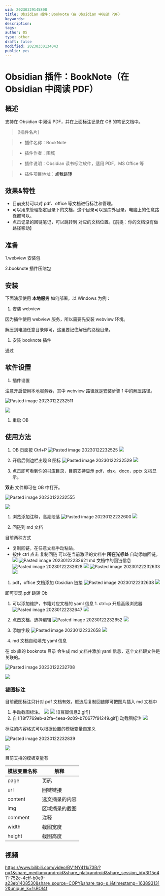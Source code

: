 ```yaml
---
uid: 20230329145808
title: Obsidian 插件：BookNote（在 Obsidian 中阅读 PDF）
keywords: 
description: 
tags: 
author: OS
type: other
draft: false
modified: 20230330134043
public: yes
---
```


# Obsidian 插件：BookNote（在 Obsidian 中阅读 PDF）

## 概述

支持在 Obsidian 中阅读 PDF，并在上面标注记录在 OB 的笔记文档中。

> [!插件名片]

> - 插件名称：BookNote

> - 插件作者：围城

> - 插件说明：Obsidian 读书标注软件，适用 PDF，MS Office 等

> - 插件项目地址：[点我跳转]()

## 效果&特性

- 目前支持可以对 pdf、office 等文档进行标注和管理。
- 可以用来管理指定目录下的文档，这个目录可以是库外目录，电脑上的任意路径都可以。
- 点击记录的回链笔记，可以跳转到 对应的文档位置。【前提：你的文档没有做路径移动】

## 准备

1.webview 安装包

2.booknote 插件压缩包

## 安装

下面演示使用 **本地服务** 如何部署，以 Windows 为例：

1. 安装 webview

因为插件使用 webview 服务，所以需要先安装 webview 环境。

解压到电脑任意目录即可，这里要记住解压的路径目录。

1. 安装 booknote 插件

通过

## 软件设置

1. 插件设置

注意开启使用本地服务器，其中 webview 路径就是安装步骤 1 中的解压路径。

![Pasted image 20230122232511](https://s1.vika.cn/space/2023/03/15/7288f36ec19f49a0b4adaaf3da2f30fd)

![](https://kknwfe6755.feishu.cn/space/api/box/stream/download/asynccode/?code=ZGVjZDQwZjZiNzM3MWZjZjRkOGE0YTQ5NmNlZjNhMWFfR0Q2cmhEdVVBZlJpZ3BJYzc3a3Z1RUIzeWlsOVVpTWNfVG9rZW46Ym94Y25JWTdOR0NSUDhJeXhZS2xPRThSTHFlXzE2NzQ0MDEwNDc6MTY3NDQwNDY0N19WNA)

1. 重启 OB

## 使用方法

1. OB 页面按 Ctrl+P
   ![Pasted image 20230122232525](https://s1.vika.cn/space/2023/03/15/ac4f8df46e404d90a00aa89a63cf708f)
   ![](https://kknwfe6755.feishu.cn/space/api/box/stream/download/asynccode/?code=YjljM2JhNzYxNzNkYjZkMjE5ZThiMmEzYTVhNzZkNjlfUjJjMTRhbHo2Z1dOa010VThUWXBIU0haRTJMTkFFeDJfVG9rZW46Ym94Y25nWGpGeDdzV1FYVWpkZVZSdzdSTFBmXzE2NzQ0MDEwNDc6MTY3NDQwNDY0N19WNA)
2. 开启后侧边栏出现 B 图标
   ![Pasted image 20230122232529](https://s1.vika.cn/space/2023/03/15/99808b07ca8a4a11bdf52e2aa70e4fef)
   ![](https://kknwfe6755.feishu.cn/space/api/box/stream/download/asynccode/?code=YmQ4YWFkNjJkNDc2MTkwOWZjOTY3ZmNhMzJmN2NkYTlfbnN5c0lFTjFQN0taT0I3NjdSWUFDcFdwdGZBbGR6MkRfVG9rZW46Ym94Y25OYUd1WGJFako5YlVlcmJxeDdYUjdkXzE2NzQ0MDEwNDc6MTY3NDQwNDY0N19WNA)

3. 点击即可看到你的书库目录，目前支持显示 pdf，xlsx，docx，pptx 文档显示。

**双击** 文件即可在 OB 中打开。

![Pasted image 20230122232555](https://s1.vika.cn/space/2023/03/15/7a0372d23dd748e3ba926af4ee671dff)

![](https://kknwfe6755.feishu.cn/space/api/box/stream/download/asynccode/?code=YjcwNzhmNzFhZjk4ZDcxNDVjMjcxYmNhNGYzMGU5ZGVfNGFXRVBJOTZpQjBDSWFIcTg2S0tJR1lva2E5UHBYUFpfVG9rZW46Ym94Y25LWkN1djJndEVsWVI0UWd3cDVKUktkXzE2NzQ0MDEwNDc6MTY3NDQwNDY0N19WNA)

1. 浏览添加注释，高亮段落
   ![Pasted image 20230122232600](https://s1.vika.cn/space/2023/03/15/057685cc00884f50ac3a07c994a770ae)
   ![](https://kknwfe6755.feishu.cn/space/api/box/stream/download/asynccode/?code=MjNlMGQ2Njk4NDVhOWIyMTJmNDFlNjAwOTYyZTIwYzVfaXQxb3RXcFZ4eGZOcWdQbldYU2c4YmpJZXRwS0NGQlZfVG9rZW46Ym94Y25zZ3pUazhXRTRDQ2Q5bGhZTWhBd2ZnXzE2NzQ0MDEwNDc6MTY3NDQwNDY0N19WNA)

2. 回链到 md 文档

目前两种方式

- 复制回链，在任意文档手动粘贴。
- 按住 ctrl 点击 复制回链 可以在当前激活的文档中 **所在光标处** 自动添加回链。
    ![](https://kknwfe6755.feishu.cn/space/api/box/stream/download/asynccode/?code=NDYwN2JiYzQ5Y2ZhOWM4MDE2MTMxZTE4OWM1ZDQwMTBfczkxdGtGc1ZrUnlQNzFoREh5VE9SYkFOOHRNMUJrTXhfVG9rZW46Ym94Y25wSXlud1g1QkJVZHN1Q0ptSDhaRnRiXzE2NzQ0MDEwNDc6MTY3NDQwNDY0N19WNA)
    ![Pasted image 20230122232621](https://s1.vika.cn/space/2023/03/15/4563f7da89b6491690ef2bda2c0e5c9d)
    md 文档中的回链信息
    ![Pasted image 20230122232628](https://s1.vika.cn/space/2023/03/15/8bcd3d8c4e4843cb99b60aa2af2c1678)
    ![](https://kknwfe6755.feishu.cn/space/api/box/stream/download/asynccode/?code=YTFkNTRhMzgwZDQ3NjJhMTRlMTdhZDczZGJmOTZjOTVfRjhCUDZ2cVAyU1BKTjdwbWF3SkJSaGw4SzNaWWQ3TUhfVG9rZW46Ym94Y25JZ0RzSk1Ja044SGJoeWFYTVZ0VXZiXzE2NzQ0MDEwNDc6MTY3NDQwNDY0N19WNA)
    ![Pasted image 20230122232633](https://s1.vika.cn/space/2023/03/15/da72ba4293164a67a31bd7f3fb4eadd4)
    ![](https://kknwfe6755.feishu.cn/space/api/box/stream/download/asynccode/?code=N2Q4NjgwNWY0NWVhMWI2NzBmNjg3OTdmYmVlODYxY2JfaGlaUmtqMW04M2dXNktEY0ZGWVBGNXAwZ0hGWUFQQ1dfVG9rZW46Ym94Y242MFpQa3I3cVBxT3FRZEt6Q0cxSVVjXzE2NzQ0MDEwNDc6MTY3NDQwNDY0N19WNA)

1. pdf，office 文档添加 Obsidian 链接
   ![Pasted image 20230122232638](https://s1.vika.cn/space/2023/03/15/fcdf73d541154ea19bcc56c91590c323)
   ![](https://kknwfe6755.feishu.cn/space/api/box/stream/download/asynccode/?code=MDljZTIwOWQ2MzE5MjA3ZjI2YTI5NDNiNWY5NDZmMWZfVHo1Z2tjVkQ3aUJjSGNHTkh5TWVtamxpUEtYYVBnVnFfVG9rZW46Ym94Y25wU0xiRmhPblEyQW8zaXlSQ1gxelFoXzE2NzQ0MDEwNDc6MTY3NDQwNDY0N19WNA)

即可实现 pdf 跳转 Ob

1. 可以添加维护，书籍对应文档的 yaml 信息 1. ctrl+p 开启高级浏览器
   ![Pasted image 20230122232647](https://s1.vika.cn/space/2023/03/15/859cec9243a64c8ca651a09da02072e0)
   ![](https://kknwfe6755.feishu.cn/space/api/box/stream/download/asynccode/?code=MzNmOGYxMTlmOWMyZjgxMWRiNTlmNzg1NWQ0YzFhNWJfTTZHWTJzUFZrWWEzNUhFa2NQSFp1aDZFT3BaQlR6MmxfVG9rZW46Ym94Y25jY3hyZ1phNWoxeWREMExxTmplQ0llXzE2NzQ0MDEwNDc6MTY3NDQwNDY0N19WNA)

2. 点击文档，选择编辑
   ![Pasted image 20230122232652](https://s1.vika.cn/space/2023/03/15/d628ce4e9cff46378ef0c72a50919834)
   ![](https://kknwfe6755.feishu.cn/space/api/box/stream/download/asynccode/?code=YjRiNzAyZmY0ZGE0YmUyYjM2OTczYmY0ODc1MjczYWVfUXpCc2hRVkFXVGh4bGY3RWd6bXE1MEtlcHJ4eGkxUElfVG9rZW46Ym94Y25HUnlxcm54S1ZTSEpXS0UxalphaE1kXzE2NzQ0MDEwNDc6MTY3NDQwNDY0N19WNA)

3. 添加字段
   ![Pasted image 20230122232658](https://s1.vika.cn/space/2023/03/15/e34f369029f94a58860a110709f35122)
   ![](https://kknwfe6755.feishu.cn/space/api/box/stream/download/asynccode/?code=N2U1ZGU2MmQ5N2JjMjlkMWJjN2YzMjIxNzAyMTMwOGRfZ0hsVTFMTlZkVHVYNWw1VzA2TjhsdnJ0aTRneGoyMFlfVG9rZW46Ym94Y25KVWZMazNFQ1hSbkFVbm16VkVOZnJnXzE2NzQ0MDEwNDc6MTY3NDQwNDY0N19WNA)

4. md 文档自动填充 yaml 信息

在 ob 库的 booknote 目录 会生成 md 文档并添加 yaml 信息，这个文档跟文件是关联的。

![Pasted image 20230122232708](https://s1.vika.cn/space/2023/03/15/2b7bba95a2984ce49a7d11bcf1bf36e3)

![](https://kknwfe6755.feishu.cn/space/api/box/stream/download/asynccode/?code=NDI3YTI4OTUwNTA4M2JiOTFiNjhlM2RlM2Y5YWI1Nzdfb2d1SWlCcDZwa25jM1FtWkUzMmR2QWZuYUgweDFHZ0RfVG9rZW46Ym94Y25RYlREMFIzSjJsVldWcGc2Z3RPcUhmXzE2NzQ0MDEwNDc6MTY3NDQwNDY0N19WNA)

### 截图标注

目前截图标注只针对 pdf 文档有效，框选后复制回链即可把图片插入 md 文档中

1. 手动截图标注。
   ![](https://internal-api-drive-stream.feishu.cn/space/api/box/stream/download/preview/boxcnbKbCa8kdE7rDNbcXqhtSUh/?preview_type=16)
   ![](https://kknwfe6755.feishu.cn/space/api/box/stream/download/asynccode/?code=YTYxZDE3NzZkNzljMjNiYTFkZDA2ZWM1MjFhYjcxMzZfcFZrSkRrMDFSWGtJZnlrVTh3NE81TmlDYXZPSU9sSVBfVG9rZW46Ym94Y25iS2JDYThrZEU3ckROYmNYcWh0U1VoXzE2NzQ0MDEwNDc6MTY3NDQwNDY0N19WNA)
   ![[豆瓣信息2.gif]]
2. 自 ![[8f7769eb-a2fa-4eea-9c09-b70677f91249.gif]] 动截图标注
   ![](https://kknwfe6755.feishu.cn/space/api/box/stream/download/asynccode/?code=OWExMTczMjhiMDU2YTE1OGY4ZWEwYjJkZWEzMzBjMWFfT0tLTktDMzBuc1pXZktvWnVVOVE0ZU4ycHY5cFFReW1fVG9rZW46Ym94Y25QaGtUelR1dUlFaVd6TnF5WEltaFRkXzE2NzQ0MDEwNDc6MTY3NDQwNDY0N19WNA)

标注的内容格式可以根据设置的模板变量自定义

![Pasted image 20230122232839](https://s1.vika.cn/space/2023/03/15/19d45d8e1a374fa08e1e2616cb793132)

![](https://kknwfe6755.feishu.cn/space/api/box/stream/download/asynccode/?code=NjgyZmQ3ODVlMDMyY2E2MTllZjUxNzg4YWNmYTMwYTlfTGkwZFhRb3BsVlhva1ZxY1J3VUI4QnV2R0FJVVhCZmlfVG9rZW46Ym94Y25BSGhFZE9JTk9BYnhjWnNQYkw0Z1NjXzE2NzQ0MDEwNDc6MTY3NDQwNDY0N19WNA)

目前支持的模板变量有

| 模板变量名称 | 解释           |
| ------------ | -------------- |
| page         | 页码           |
| url          | 回链链接       |
| content      | 选文摘录的内容 |
| img          | 区域摘录的截图 |
| comment      | 注释           |
| width        | 截图宽度       |
| height       | 截图高度       |

## 视频

<https://www.bilibili.com/video/BV1NY411x73B/?p=1&share_medium=android&share_plat=android&share_session_id=3f15e411-752c-4cff-b0e9-a23eb1408530&share_source=COPY&share_tag=s_i&timestamp=1638931312&unique_k=1sBOI4f>
